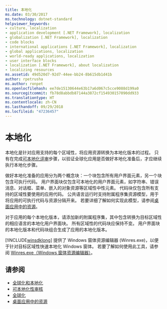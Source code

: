 ```yaml
---
title: 本地化
ms.date: 03/30/2017
ms.technology: dotnet-standard
helpviewer_keywords:
- culture, localization
- application development [.NET Framework], localization
- globalization [.NET Framework], localization
- code blocks
- international applications [.NET Framework], localization
- global applications, localization
- world-ready applications, localization
- user interface blocks
- localization [.NET Framework], about localization
- localizing resources
ms.assetid: 49d520d7-92d7-44ee-bb24-8b615db1d41b
author: rpetrusha
ms.author: ronpet
ms.openlocfilehash: ee7de15130644e63b17a6d067c5cce9088d199a0
ms.sourcegitcommit: fb78d8abbdb87144a3872cf154930157090dd933
ms.translationtype: HT
ms.contentlocale: zh-CN
ms.lasthandoff: 09/29/2018
ms.locfileid: "47236457"
---
```

# <a name="localization"></a>本地化
本地化是针对应用支持的每个区域性，将应用资源转换为本地化版本的过程。 只有在完成[可本地化评审](../../../docs/standard/globalization-localization/localizability-review.md)步骤，以验证全球化应用是否做好本地化准备后，才应继续执行本地化步骤。  
  
 做好本地化准备的应用分为两个概念块：一个块包含所有用户界面元素，另一个块包含可执行代码。 用户界面块仅包含可本地化的用户界面元素，如字符串、错误消息、对话框、菜单、嵌入的对象资源等区域性中性元素。 代码块仅包含所有支持的区域性要使用的应用代码。 公共语言运行时支持附属程序集资源模型，用于将应用的可执行代码与资源分隔开来。 若要详细了解如何实现此模型，请参阅[桌面应用中的资源](../../../docs/framework/resources/index.md)。  
  
 对于应用的每个本地化版本，请添加新的附属程序集，其中包含转换为目标区域性的相应语言的本地化用户界面块。 所有区域性的代码块应保持不变。 用户界面块的本地化版本和代码块组合生成了应用的本地化版本。  
  
 [!INCLUDE[winsdklong](../../../includes/winsdklong-md.md)] 提供了 Windows 窗体资源编辑器 (Winres.exe)，以便于针对目标区域性快速本地化 Windows 窗体。 若要了解如何使用此工具，请参阅 [Winres.exe（Windows 窗体资源编辑器）](../../../docs/framework/tools/winres-exe-windows-forms-resource-editor.md)。  
  
## <a name="see-also"></a>请参阅

- [全球化和本地化](../../../docs/standard/globalization-localization/index.md)  
- [可本地化性审核](../../../docs/standard/globalization-localization/localizability-review.md)  
- [全球化](../../../docs/standard/globalization-localization/globalization.md)  
- [桌面应用中的资源](../../../docs/framework/resources/index.md)
